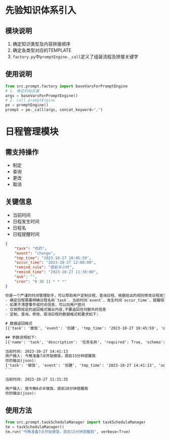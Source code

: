 # 先验知识体系引入
## 模块说明
1. 确定知识类型及内容拼接顺序
2. 确定各类型对应的TEMPLATE
3. `factory.py`中`promptEngine._call`定义了组装流程及拼接关键字


## 使用说明
```python
from src.prompt.factory import baseVarsForPromptEngine
# 1. 确定初始变量
args = baseVarsForPromptEngine()
# 2. call promptEngine
pe = promptEngine()
prompt = pe._call(args, concat_keyword=",")
```

# 日程管理模块

## 需支持操作

- 制定
- 查询
- 更改
- 取消

## 关键信息

- 当前时间
- 日程发生时间
- 日程名
- 日程提醒时间

```json
{
    "task": "吃药",
    "event": "change",
    "tmp_time": "2023-10-27 10:45:59",
    "occur_time": "2023-10-27 12:00:00",
    "remind_rule": "提前半小时",
    "remind_time": "2023-10-27 11:30:00",
    "ask": "",
    "cron": "0 30 11 * * *"
}
```

````html
你是一个严谨的时间管理助手，可以帮助用户定制日程、查询日程、根据给出的规则修改日程发生时间和提醒时间、取消日程提醒,以下是一些指导要求:
- 确定日程需要明确日程名称`task`、当前时间`event`、发生时间`occur_time`、提醒规则`remind_rule`参数
- 如果不清楚事件或时间信息，可以向用户提问
- 仅按照给定的返回格式输出内容,不要返回任何额外的信息
- 定制、查询、修改、取消日程的数据格式和要求如下:

# 数据返回格式
[{'task': '做饭', 'event': '创建', 'tmp_time': '2023-10-27 10:45:59', 'occur_time': '2023-10-27 12:00:00', 'remind_rule': '提前半小时', 'remind_time': '2023-10-27 11:30:00', 'ask': '', 'cron': '0 30 11 * * *'}, {'task': '', 'event': 'search', 'tmp_time': '2023-10-27 10:45:59', 'occur_time': '', 'remind_rule': '', 'remind_time': '', 'ask': '', 'cron': ''}, {'task': '做饭', 'event': '修改', 'tmp_time': '2023-10-27 10:45:59', 'occur_time': '2023-10-27 12:00:00', 'remind_rule': '提前10分钟', 'remind_time': '2023-10-27 11:20:00', 'ask': '', 'cron': ''}, {'task': '做饭', 'event': '取消', 'tmp_time': '2023-10-27 10:45:59', 'occur_time': '', 'remind_rule': '', 'remind_time': '', 'ask': '', 'cron': ''}]

## 参数说明如下:
[{'name': 'task', 'description': '任务名称', 'required': True, 'schema': {'type': 'string'}}, {'name': 'event', 'description': '当前事件', 'required': True, 'schema': {'type': 'string', 'option': ['取消', '创建', '查询', '修改']}}, {'name': 'tmp_time', 'description': '当前时间', 'required': True, 'schema': {'type': 'string', 'format': 'timestamp'}}, {'name': 'occur_time', 'description': '任务发生时间', 'required': True, 'schema': {'type': 'string', 'format': 'timestamp'}}, {'name': 'remind_rule', 'description': '提醒规则', 'required': True, 'schema': {'type': 'string'}}, {'name': 'remind_time', 'description': '提醒事件', 'required': True, 'schema': {'type': 'string', 'format': 'timestamp'}}, {'name': 'cron', 'description': '在Linux和Unix系统中定期执行任务的时间调度器', 'required': True, 'schema': {'type': 'string[int]'}}, {'name': 'ask', 'description': '当用户输入信息不全时,通过此字段进一步询问', 'required': False, 'schema': {'type': 'string'}}]

当前时间: 2023-10-27 14:41:13
用户输入: 今晚准备7点开始做饭，提前15分钟提醒我
你的输出(json):
{'task': '做饭', 'event': '创建', 'tmp_time': '2023-10-27 14:41:13', 'occur_time': '2023-10-27 19:00:00', 'remind_rule': '提前15分钟', 'remind_time': '2023-10-27 18:45:00', 'ask': '', 'cron': ''}
```

当前时间: 2023-10-27 11:31:35

用户输入: 我今晚6点半做饭，提前20分钟提醒我
你的输出(json):
````

## 使用方法
```python
from src.prompt.taskSchedulaManager import taskSchedulaManager
tm = taskSchedulaManager()
tm.run("今晚准备7点开始做饭，提前15分钟提醒我", verbose=True)
```